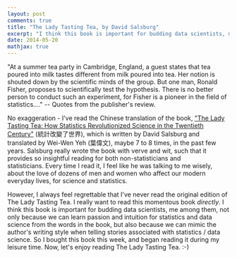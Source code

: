 ```yaml
---
layout: post
comments: true
title: "The Lady Tasting Tea, by David Salsburg"
excerpt: "I think this book is important for budding data scientists, me among them, not only because we can learn passion and intuition for statistics and data science from the words in the book, but also because we can mimic the author's writing style when telling stories associated with statistics / data science."
date: 2014-05-20
mathjax: true
---
```


"At a summer tea party in Cambridge, England, a guest states that tea poured into milk tastes different from milk poured into tea. Her notion is shouted down by the scientific minds of the group. But one man, Ronald Fisher, proposes to scientifically test the hypothesis. There is no better person to conduct such an experiment, for Fisher is a pioneer in the field of statistics...." -- Quotes from the publisher's review.

No exaggeration - I've read the Chinese translation of the book, ["The Lady Tasting Tea: How Statistics Revolutionized Science in the Twentieth Century"](http://www.amazon.com/The-Lady-Tasting-Tea-Revolutionized/dp/0805071342) (統計改變了世界), which is written by David Salsburg and translated by Wei-Wen Yeh (葉偉文), maybe 7 to 8 times, in the past few years. Salsburg really wrote the book with verve and wit, such that it provides so insightful reading for both non-statisticians and statisticians. Every time I read it, I feel like he was talking to me wisely, about the love of dozens of men and women who affect our modern everyday lives, for science and statistics.

However, I always feel regrettable that I've never read the original edition of The Lady Tasting Tea. I really want to read this momentous book *directly*. I think this book is important for budding data scientists, me among them, not only because we can learn passion and intuition for statistics and data science from the words in the book, but also because we can mimic the author's writing style when telling stories associated with statistics / data science. So I bought this book this week, and began reading it during my leisure time. Now, let's enjoy reading The Lady Tasting Tea. :-)

